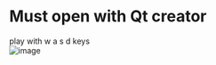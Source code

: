 # Must open with Qt creator  
play with w a s d keys  
![image](https://github.com/blueskyson/Qt-pac-man/blob/master/readme_img.png)
